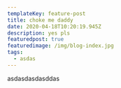 ```yaml
---
templateKey: feature-post
title: choke me daddy
date: 2020-04-18T10:20:19.945Z
description: yes pls
featuredpost: true
featuredimage: /img/blog-index.jpg
tags:
  - asdas
---
```

asdasdasdasddas
